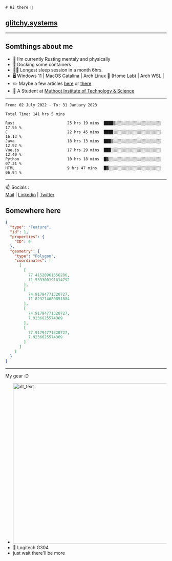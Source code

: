 ```
# Hi there 👋
```
## [glitchy.systems](https://glitchy.systems)
---

## Somthings about me



- 🌱 I’m currently Rusting mentaly and physically
- 🐋 Docking some containers
- 😶‍🌫️ Longest sleep session in a month 6hrs.
- 🖥️ Windows 11 | MacOS Catalina | Arch Linux 🦩 (Home Lab) | Arch WSL |
- ✏️ Maybe a few articles [here](https://medium.com/@advaithnarayanan8) or [there](https://medium.com/@advaithnarayanan8)
- 📑 A Student at [Muthoot Institute of Technology & Science](https://mgmits.ac.in/)



---

<!--START_SECTION:waka-->

```text
From: 02 July 2022 - To: 31 January 2023

Total Time: 141 hrs 5 mins

Rust                       25 hrs 19 mins  ████▒░░░░░░░░░░░░░░░░░░░░   17.95 %
C                          22 hrs 45 mins  ████░░░░░░░░░░░░░░░░░░░░░   16.13 %
Java                       18 hrs 13 mins  ███▒░░░░░░░░░░░░░░░░░░░░░   12.92 %
Vue.js                     17 hrs 29 mins  ███░░░░░░░░░░░░░░░░░░░░░░   12.40 %
Python                     10 hrs 18 mins  █▓░░░░░░░░░░░░░░░░░░░░░░░   07.31 %
HTML                       9 hrs 47 mins   █▓░░░░░░░░░░░░░░░░░░░░░░░   06.94 %
```

<!--END_SECTION:waka-->

---

📫 Socials :<br>
[Mail](mailto:advaithnarayanan8@gmail.com) | [Linkedin](https://www.linkedin.com/in/advaith-narayanan-a72152214/) | [Twitter](https://twitter.com/advaithnarayan)

## Somewhere here

```geojson
{
  "type": "Feature",
  "id": 1,
  "properties": {
    "ID": 0
  },
  "geometry": {
    "type": "Polygon",
    "coordinates": [
      [
        [
          77.41528961556286,
          11.533300191814792
        ],
        [
          74.91794771320727,
          11.823214080851884
        ],
        [
          74.91794771320727,
          7.9236625574369
        ],
        [
          77.91794771320727,
          7.9236625574369
        ]
      ]
    ]
  }
}
```


--- 
My gear :D

- [<img alt="alt_text" width="500px" src="https://valid.x86.fr/cache/banner/xv24bv-6.png" />](https://valid.x86.fr/xv24bv)
- 🐁 Logitech G304
- just wait there'll be more

